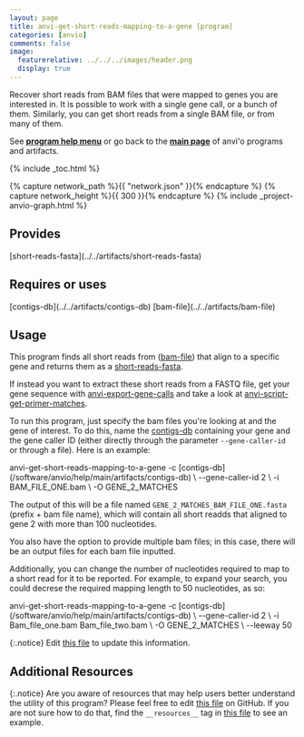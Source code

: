 ```yaml
---
layout: page
title: anvi-get-short-reads-mapping-to-a-gene [program]
categories: [anvio]
comments: false
image:
  featurerelative: ../../../images/header.png
  display: true
---
```


Recover short reads from BAM files that were mapped to genes you are interested in. It is possible to work with a single gene call, or a bunch of them. Similarly, you can get short reads from a single BAM file, or from many of them.

See **[program help menu](../../../vignette#anvi-get-short-reads-mapping-to-a-gene)** or go back to the **[main page](../../)** of anvi'o programs and artifacts.


{% include _toc.html %}
<div id="svg" class="subnetwork"></div>
{% capture network_path %}{{ "network.json" }}{% endcapture %}
{% capture network_height %}{{ 300 }}{% endcapture %}
{% include _project-anvio-graph.html %}


## Provides

<p style="text-align: left" markdown="1"><span class="artifact-p">[short-reads-fasta](../../artifacts/short-reads-fasta)</span></p>

## Requires or uses

<p style="text-align: left" markdown="1"><span class="artifact-r">[contigs-db](../../artifacts/contigs-db)</span> <span class="artifact-r">[bam-file](../../artifacts/bam-file)</span></p>

## Usage


This program finds all short reads from (<span class="artifact-n">[bam-file](/software/anvio/help/main/artifacts/bam-file)</span>) that align to a specific gene and returns them as a <span class="artifact-n">[short-reads-fasta](/software/anvio/help/main/artifacts/short-reads-fasta)</span>.

If instead you want to extract these short reads from a FASTQ file, get your gene sequence with <span class="artifact-n">[anvi-export-gene-calls](/software/anvio/help/main/programs/anvi-export-gene-calls)</span> and take a look at <span class="artifact-n">[anvi-script-get-primer-matches](/software/anvio/help/main/programs/anvi-script-get-primer-matches)</span>.

To run this program, just specify the bam files you're looking at and the gene of interest. To do this, name the <span class="artifact-n">[contigs-db](/software/anvio/help/main/artifacts/contigs-db)</span> containing your gene and the gene caller ID (either directly through the parameter `--gene-caller-id` or through a file). Here is an example:

<div class="codeblock" markdown="1">
anvi&#45;get&#45;short&#45;reads&#45;mapping&#45;to&#45;a&#45;gene &#45;c <span class="artifact&#45;n">[contigs&#45;db](/software/anvio/help/main/artifacts/contigs&#45;db)</span> \
                                       &#45;&#45;gene&#45;caller&#45;id 2 \
                                       &#45;i BAM_FILE_ONE.bam \
                                       &#45;O GENE_2_MATCHES
</div>

The output of this will be a file named `GENE_2_MATCHES_BAM_FILE_ONE.fasta` (prefix + bam file name), which will contain all short readds that aligned to gene 2 with more than 100 nucleotides.

You also have the option to provide multiple bam files; in this case, there will be an output files for each bam file inputted.

Additionally, you can change the number of nucleotides required to map to a short read for it to be reported. For example, to expand your search, you could decrese the required mapping length to 50 nucleotides, as so:

<div class="codeblock" markdown="1">
anvi&#45;get&#45;short&#45;reads&#45;mapping&#45;to&#45;a&#45;gene &#45;c <span class="artifact&#45;n">[contigs&#45;db](/software/anvio/help/main/artifacts/contigs&#45;db)</span> \
                                       &#45;&#45;gene&#45;caller&#45;id 2 \
                                       &#45;i Bam_file_one.bam Bam_file_two.bam \
                                       &#45;O GENE_2_MATCHES \
                                       &#45;&#45;leeway 50
</div>


{:.notice}
Edit [this file](https://github.com/merenlab/anvio/tree/master/anvio/docs/programs/anvi-get-short-reads-mapping-to-a-gene.md) to update this information.


## Additional Resources



{:.notice}
Are you aware of resources that may help users better understand the utility of this program? Please feel free to edit [this file](https://github.com/merenlab/anvio/tree/master/bin/anvi-get-short-reads-mapping-to-a-gene) on GitHub. If you are not sure how to do that, find the `__resources__` tag in [this file](https://github.com/merenlab/anvio/blob/master/bin/anvi-interactive) to see an example.
